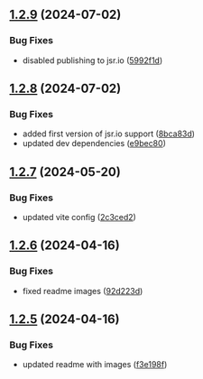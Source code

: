 ## [1.2.9](https://github.com/TheNaubit/tailwind-dot-grid-backgrounds/compare/v1.2.8...v1.2.9) (2024-07-02)


### Bug Fixes

* disabled publishing to jsr.io ([5992f1d](https://github.com/TheNaubit/tailwind-dot-grid-backgrounds/commit/5992f1d4352ec64ef08cba778ea36a545df32357))



## [1.2.8](https://github.com/TheNaubit/tailwind-dot-grid-backgrounds/compare/v1.2.7...v1.2.8) (2024-07-02)


### Bug Fixes

* added first version of jsr.io support ([8bca83d](https://github.com/TheNaubit/tailwind-dot-grid-backgrounds/commit/8bca83dcc05aa97891aa6b2df33798f410d20a5b))
* updated dev dependencies ([e9bec80](https://github.com/TheNaubit/tailwind-dot-grid-backgrounds/commit/e9bec80cfda87edd2426432df75304214469af27))



## [1.2.7](https://github.com/TheNaubit/tailwind-dot-grid-backgrounds/compare/v1.2.6...v1.2.7) (2024-05-20)


### Bug Fixes

* updated vite config ([2c3ced2](https://github.com/TheNaubit/tailwind-dot-grid-backgrounds/commit/2c3ced259ee88207478f4e4eea3f67345f7a2069))



## [1.2.6](https://github.com/TheNaubit/tailwind-dot-grid-backgrounds/compare/v1.2.5...v1.2.6) (2024-04-16)


### Bug Fixes

* fixed readme images ([92d223d](https://github.com/TheNaubit/tailwind-dot-grid-backgrounds/commit/92d223d86e4b99e32feb93ab2380568e9e5de2ec))



## [1.2.5](https://github.com/TheNaubit/tailwind-dot-grid-backgrounds/compare/v1.2.4...v1.2.5) (2024-04-16)


### Bug Fixes

* updated readme with images ([f3e198f](https://github.com/TheNaubit/tailwind-dot-grid-backgrounds/commit/f3e198f24753093bf2b4284fba69b94bcd66c3b5))



